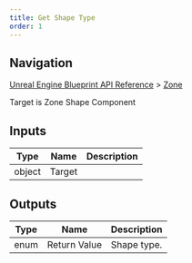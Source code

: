 ```yaml
---
title: Get Shape Type
order: 1
---
```

## Navigation

[Unreal Engine Blueprint API Reference](https://dev.epicgames.com/documentation/en-us/unreal-engine/BlueprintAPI) > [Zone](https://dev.epicgames.com/documentation/en-us/unreal-engine/BlueprintAPI/Zone)

Target is Zone Shape Component

## Inputs

| Type | Name | Description |
| --- | --- | --- |
| object | Target |  |

## Outputs

| Type | Name | Description |
| --- | --- | --- |
| enum | Return Value | Shape type. |
